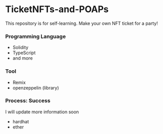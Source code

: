 # TicketNFTs-and-POAPs
This repository is for self-learning.
Make your own NFT ticket for a party!

### Programming Language
* Solidity
* TypeScript
* and more

### Tool
* Remix
* openzeppelin (library)

### Process: Success

I will update more information soon
* hardhat
* ether
